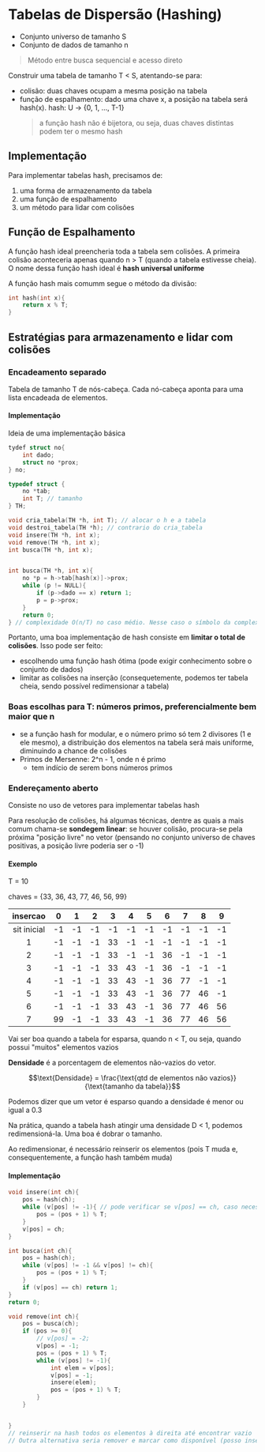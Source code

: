 # Tabelas de Dispersão (Hashing)

- Conjunto universo de tamanho S
- Conjunto de dados de tamanho n

>Método entre busca sequencial e acesso direto

Construir uma tabela de tamanho T < S, atentando-se para:
- colisão: duas chaves ocupam a mesma posição na tabela
- função de espalhamento: dado uma chave x, a posição na tabela será hash(x). hash: U -> {0, 1, ..., T-1}
    > a função hash não é bijetora, ou seja, duas chaves distintas podem ter o mesmo hash

## Implementação

Para implementar tabelas hash, precisamos de:
1. uma forma de armazenamento da tabela
2. uma função de espalhamento
3. um método para lidar com colisões

## Função de Espalhamento

A função hash ideal preencheria toda a tabela sem colisões. A primeira colisão aconteceria apenas quando n > T (quando a tabela estivesse cheia). O nome dessa função hash ideal é **hash universal uniforme**

A função hash mais comumm segue o método da divisão:

```c
int hash(int x){
    return x % T;
}
```

## Estratégias para armazenamento e lidar com colisões

### Encadeamento separado

Tabela de tamanho T de nós-cabeça. Cada nó-cabeça aponta para uma lista encadeada de elementos.

<!-- ```c
typedef struct _no{
    int chave;
    struct _no *prox;
} No;

typedef struct {
    No *cabeca;
} Tabela[T];
``` -->

#### Implementação

Ideia de uma implementação básica

```c
tydef struct no{
    int dado;
    struct no *prox;
} no;

typedef struct {
    no *tab;
    int T; // tamanho
} TH;

void cria_tabela(TH *h, int T); // alocar o h e a tabela
void destroi_tabela(TH *h); // contrario do cria_tabela
void insere(TH *h, int x);
void remove(TH *h, int x);
int busca(TH *h, int x);


int busca(TH *h, int x){
    no *p = h->tab[hash(x)]->prox;
    while (p != NULL){
        if (p->dado == x) return 1;
        p = p->prox;
    }
    return 0;
} // complexidade O(n/T) no caso médio. Nesse caso o símbolo da complexidade adequado é Θ(n/T) ou O(δ), onde δ é o maior número de colisões na tabela. Se esse δ for limitado, a complexidade é O(1)
```

Portanto, uma boa implementação de hash consiste em **limitar o total de colisões**. Isso pode ser feito:
- escolhendo uma função hash ótima (pode exigir conhecimento sobre o conjunto de dados)
- limitar as colisões na inserção (consequetemente, podemos ter tabela cheia, sendo possível redimensionar a tabela)

### Boas escolhas para T: números primos, preferencialmente bem maior que n

- se a função hash for modular, e o número primo só tem 2 divisores (1 e ele mesmo), a distribuição dos elementos na tabela será mais uniforme, diminuindo a chance de colisões
- Primos de Mersenne: 2^n - 1, onde n é primo
    - tem indício de serem bons números primos

### Endereçamento aberto

Consiste no uso de vetores para implementar tabelas hash

Para resolução de colisões, há algumas técnicas, dentre as quais a mais comum chama-se **sondegem linear**: se houver colisão, procura-se pela próxima "posição livre" no vetor (pensando no conjunto universo de chaves positivas, a posição livre poderia ser o -1)

#### Exemplo

T = 10

chaves = {33, 36, 43, 77, 46, 56, 99}

| insercao | 0 | 1 | 2 | 3 | 4 | 5 | 6 | 7 | 8 | 9 |
|:-:         |:-:|:-:|:-:|:-:|:-:|:-:|:-:|:-:|:-:|:-:|
|sit inicial |-1 |-1 |-1 |-1 |-1 |-1 |-1 |-1 |-1 |-1 |
| 1          |-1 |-1 |-1 |33 |-1 |-1 |-1 |-1 |-1 |-1 |
| 2          |-1 |-1 |-1 |33 |-1 |-1 |36 |-1 |-1 |-1 |
| 3          |-1 |-1 |-1 |33 |43 |-1 |36 |-1 |-1 |-1 |
| 4          |-1 |-1 |-1 |33 |43 |-1 |36 |77 |-1 |-1 |
| 5          |-1 |-1 |-1 |33 |43 |-1 |36 |77 |46 |-1 |
| 6          |-1 |-1 |-1 |33 |43 |-1 |36 |77 |46 |56 |
| 7          |99 |-1 |-1 |33 |43 |-1 |36 |77 |46 |56 |


Vai ser boa quando a tabela for esparsa, quando n < T, ou seja, quando possui "muitos" elementos vazios

**Densidade** é a porcentagem de elementos não-vazios do vetor.

$$\text{Densidade} = \frac{\text{qtd de elementos não vazios}}{\text{tamanho da tabela}}$$

Podemos dizer que um vetor é esparso quando a densidade é menor ou igual a 0.3

Na prática, quando a tabela hash atingir uma densidade D < 1, podemos redimensioná-la. Uma boa é dobrar o tamanho.

Ao redimensionar, é necessário reinserir os elementos (pois T muda e, consequentemente, a função hash também muda)

#### Implementação

```c
void insere(int ch){
    pos = hash(ch);
    while (v[pos] != -1){ // pode verificar se v[pos] == ch, caso necessário
        pos = (pos + 1) % T;
    }
    v[pos] = ch;
}
```
```c
int busca(int ch){
    pos = hash(ch);
    while (v[pos] != -1 && v[pos] != ch){
        pos = (pos + 1) % T;
    }
    if (v[pos] == ch) return 1;
}
return 0;
```
```c
void remove(int ch){
    pos = busca(ch);
    if (pos >= 0){
        // v[pos] = -2;
        v[pos] = -1;
        pos = (pos + 1) % T;
        while (v[pos] != -1){
            int elem = v[pos];
            v[pos] = -1;
            insere(elem);
            pos = (pos + 1) % T; 
        }
    }


}
// reinserir na hash todos os elementos à direita até encontrar vazio
// Outra alternativa seria remover e marcar como disponível (posso inserir), mas não-vazio (busca não deve parar)
```
